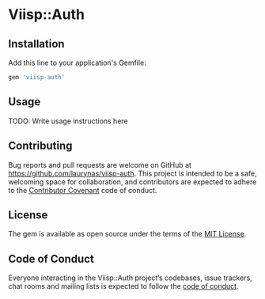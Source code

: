 # Viisp::Auth

## Installation

Add this line to your application's Gemfile:

```ruby
gem 'viisp-auth'
```

## Usage

TODO: Write usage instructions here

## Contributing

Bug reports and pull requests are welcome on GitHub at https://github.com/laurynas/viisp-auth. This project is intended to be a safe, welcoming space for collaboration, and contributors are expected to adhere to the [Contributor Covenant](http://contributor-covenant.org) code of conduct.

## License

The gem is available as open source under the terms of the [MIT License](https://opensource.org/licenses/MIT).

## Code of Conduct

Everyone interacting in the Viisp::Auth project’s codebases, issue trackers, chat rooms and mailing lists is expected to follow the [code of conduct](https://github.com/[USERNAME]/viisp-auth/blob/master/CODE_OF_CONDUCT.md).
